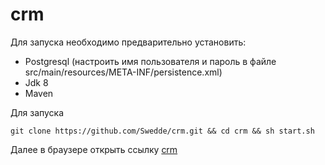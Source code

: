 # crm
Для запуска необходимо предварительно установить:
- Postgresql (настроить имя пользователя и пароль в файле src/main/resources/META-INF/persistence.xml)
- Jdk 8
- Maven

Для запуска
```
git clone https://github.com/Swedde/crm.git && cd crm && sh start.sh
```
Далее в браузере открыть ссылку [crm](http://localhost:8080/index.html)
